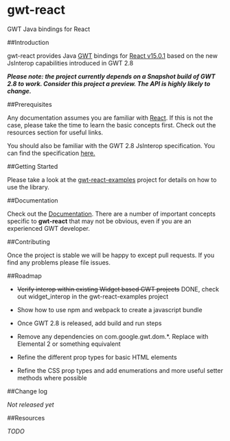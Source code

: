 # gwt-react
GWT Java bindings for React

##Introduction

gwt-react provides Java [GWT](http://www.gwtproject.org/) bindings for [React v15.0.1](https://facebook.github.io/react/) based on the
new JsInterop capabilities introduced in GWT 2.8

***Please note: the project currently depends on a Snapshot build of GWT 2.8 to work. Consider this project a preview. The API is highly likely to change.***

##Prerequisites

Any documentation assumes you are familiar with [React](https://facebook.github.io/react/). If this is not the case, please take the time
to learn the basic concepts first. Check out the resources section for useful links.

You should also be familiar with the GWT 2.8 JsInterop specification. You can find the specification
[here.](https://docs.google.com/document/d/10fmlEYIHcyead_4R1S5wKGs1t2I7Fnp_PaNaa7XTEk0/edit#heading=h.o7amqk9edhb9)

##Getting Started

Please take a look at the [gwt-react-examples](https://github.com/GWTReact/gwt-react-examples) project for
details on how to use the library.

##Documentation

Check out the [Documentation](https://github.com/GWTReact/gwt-react/blob/master/DOCUMENTATION.md). There are a number of important concepts specific to **gwt-react** that may not be obvious, even if you are an experienced GWT developer.

##Contributing

Once the project is stable we will be happy to except pull requests. If you find any problems please file issues.

##Roadmap

* ~~Verify interop within existing Widget based GWT projects~~ DONE, check out widget_interop in the gwt-react-examples project

* Show how to use npm and webpack to create a javascript bundle

* Once GWT 2.8 is released, add build and run steps

* Remove any dependencies on com.google.gwt.dom.*. Replace with Elemental 2 or something equivalent

* Refine the different prop types for basic HTML elements

* Refine the CSS prop types and add enumerations and more useful setter methods where possible

##Change log

*Not released yet*

##Resources

*TODO*


